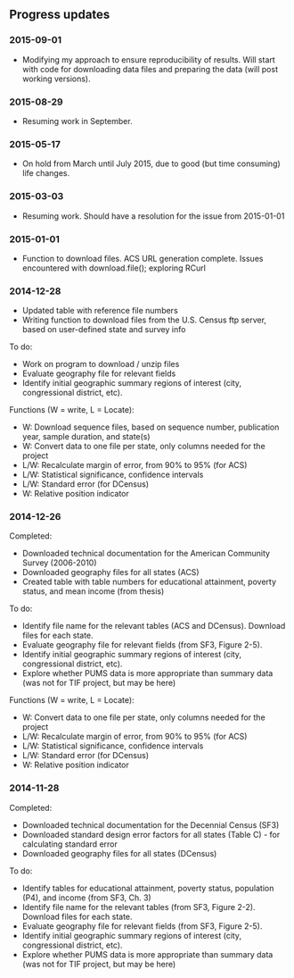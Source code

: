## Progress updates

### 2015-09-01
* Modifying my approach to ensure reproducibility of results.  Will start with code for downloading data files and preparing the data (will post working versions).

### 2015-08-29
* Resuming work in September.  

### 2015-05-17
* On hold from March until July 2015, due to good (but time consuming) life changes.

### 2015-03-03
* Resuming work.  Should have a resolution for the issue from 2015-01-01

### 2015-01-01
* Function to download files.  ACS URL generation complete.  Issues encountered with download.file(); exploring RCurl

### 2014-12-28
* Updated table with reference file numbers
* Writing function to download files from the U.S. Census ftp server, based on user-defined state and survey info

To do:
* Work on program to download / unzip files
* Evaluate geography file for relevant fields
* Identify initial geographic summary regions of interest (city, congressional district, etc).

Functions (W = write, L = Locate):
* W: Download sequence files, based on sequence number, publication year, sample duration, and state(s)
* W: Convert data to one file per state, only columns needed for the project
* L/W: Recalculate margin of error, from 90% to 95% (for ACS)
* L/W: Statistical significance, confidence intervals
* L/W: Standard error (for DCensus)
* W: Relative position indicator

### 2014-12-26

Completed:
* Downloaded technical documentation for the American Community Survey (2006-2010)
* Downloaded geography files for all states (ACS)
* Created table with table numbers for educational attainment, poverty status, and mean income (from thesis)
 
To do:
* Identify file name for the relevant tables (ACS and DCensus). Download files for each state.
* Evaluate geography file for relevant fields (from SF3, Figure 2-5).
* Identify initial geographic summary regions of interest (city, congressional district, etc).
* Explore whether PUMS data is more appropriate than summary data (was not for TIF project, but may be here)

Functions (W = write, L = Locate):
* W: Convert data to one file per state, only columns needed for the project
* L/W: Recalculate margin of error, from 90% to 95% (for ACS)
* L/W: Statistical significance, confidence intervals
* L/W: Standard error (for DCensus)
* W: Relative position indicator

### 2014-11-28

Completed:
* Downloaded technical documentation for the Decennial Census (SF3)
* Downloaded standard design error factors for all states (Table C) - for calculating standard error
* Downloaded geography files for all states (DCensus)

To do:
* Identify tables for educational attainment, poverty status, population (P4), and income (from SF3, Ch. 3)
* Identify file name for the relevant tables (from SF3, Figure 2-2).  Download files for each state.
* Evaluate geography file for relevant fields (from SF3, Figure 2-5).
* Identify initial geographic summary regions of interest (city, congressional district, etc).
* Explore whether PUMS data is more appropriate than summary data (was not for TIF project, but may be here)
